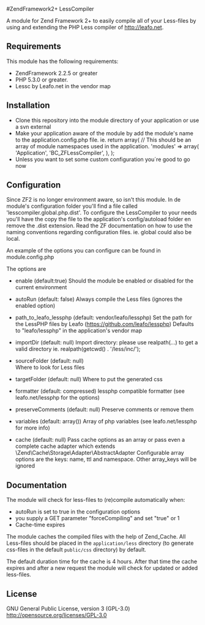 #ZendFramework2+ LessCompiler

A module for Zend Framework 2+ to easily compile all of your Less-files by using and extending the PHP Less compiler of http://leafo.net.

## Requirements

This module has the following requirements:

* ZendFramework 2.2.5 or greater
* PHP 5.3.0 or greater.
* Lessc by Leafo.net in the vendor map

## Installation

* Clone this repository into the module directory of your application or use a svn external
* Make your application aware of the module by add the module's name to the application.config.php file.
  ie.
  return array(
    // This should be an array of module namespaces used in the application.
    'modules' => array(
        'Application',
        'BC_ZFLessCompiler',
    ),
  );
* Unless you want to set some custom configuration you´re good to go now

## Configuration
Since ZF2 is no longer environment aware, so isn't this module.
In de module's configuration folder you'll find a file called 'lesscompiler.global.php.dist'.
To configure the LessCompiler to your needs you'll have the copy the file to the application's 
config/autoload folder en remove the .dist extension. 
Read the ZF documentation on how to use the naming conventions regarding configuration files.
ie. global could also be local.

An example of the options you can configure can be found in module.config.php

The options are
- enable (default:true)
	Should the module be enabled or disabled for the current environment

- autoRun (default: false)
	Always compile the Less files (ignores the enabled option)

- path_to_leafo_lessphp (default: vendor/leafo/lessphp)
	Set the path for the LessPHP files by Leafo (https://github.com/leafo/lessphp)
	Defaults to "leafo/lessphp" in the application's vendor map

- importDir (default: null)
	Import directory: please use realpath(...) to get a valid directory
	ie. realpath(getcwd() . '/less/inc/');

- sourceFolder (default: null)	 
	Where to look for Less files

- targetFolder (default: null)
	Where to put the generated css

- formatter (default: compressed)
	lessphp compatible formatter (see leafo.net/lessphp for the options)

- preserveComments (default: null)
	Preserve comments or remove them

- variables (default: array())
	Array of php variables (see leafo.net/lessphp for more info)

- cache (default: null)	
	Pass cache options as an array or pass even a complete 
    cache adapter which extends \Zend\Cache\Storage\Adapter\AbstractAdapter
    Configurable array options are the keys: name, ttl and namespace.
    Other array_keys will be ignored

## Documentation

The module will check for less-files to (re)compile automatically when:
 * autoRun is set to true in the configuration options
 * you supply a GET parameter "forceCompiling" and set "true" or 1
 * Cache-time expires

The module caches the compiled files with the help of Zend_Cache.
All Less-files should be placed in the `application/less` directory (to generate css-files in the default `public/css` directory) by default.

The default duration time for the cache is 4 hours.
After that time the cache expires and after a new request the module will check for updated or added less-files.

## License
GNU General Public License, version 3 (GPL-3.0)
http://opensource.org/licenses/GPL-3.0